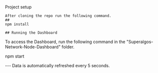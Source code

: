 Project setup
```
After cloning the repo run the following command.
##
npm install

## Running the Dashboard
```
To access the Dashboard, run the following command in the "Superalgos-Network-Node-Dashboard" folder.

npm start


--- Data is automatically refreshed every 5 seconds.



